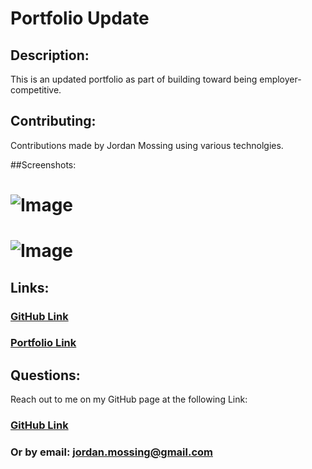 # Portfolio Update


## Description:

This is an updated portfolio as part of building toward being employer-competitive.

 ## Contributing:
 Contributions made by Jordan Mossing using various technolgies.

##Screenshots:
 
 # ![Image](./)

 # ![Image](./)

 ## Links:

### [GitHub Link](http://github.com/jmo1point0)
### [Portfolio Link](http://github.com/jmo1point0)

 ## Questions:
Reach out to me on my GitHub page at the following Link:
### [GitHub Link](http://github.com/jmo1point0)   
### Or by email: jordan.mossing@gmail.com

